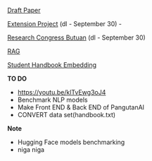 [Draft Paper](https://docs.google.com/document/d/14y_vxCUHfFJCvGa-FVbWc1Jk76Ka_gIfsQcyNoen9co/edit)

[Extension Project](https://drive.google.com/drive/folders/1fLntq6izrCCeQ0tr94jWqT_hNYm7uFZu?fbclid=IwZXh0bgNhZW0CMTEAAR2AmjexRLdnkTY5_o7bpuGs3IOHwhJmz9sh3PAlwStavDEZIjo2UbZ9Ht0_aem_k_K6eR_L30XBqYyckb8_9Q) (dl - September 30) - 

[Research Congress Butuan](https://docs.google.com/forms/d/e/1FAIpQLSdGS9pRgJNCp9SQ4itDwQhNARQvnlY7Lkj_cWA4G9Ta2VeiAg/viewform?fbclid=IwZXh0bgNhZW0CMTEAAR1XfWkq5K2oe14aAx4nVsOqu2bvACNDu8PzPN-xFmclJpa4k2cNhNI5pko_aem_5OX4DzRYGF8usUJWA2ji-A) (dl - September 30) 

[RAG](https://github.com/Cinnamon/kotaemon?fbclid=IwZXh0bgNhZW0CMTEAAR073NOr1D5vC-irSMi62p12mAQQAeSFhFse5inJi_yYdyrPO_GVHYW2eMs_aem_0hI0_57G77VXU4zSduZfog)

[Student Handbook Embedding](https://docs.google.com/spreadsheets/d/1N5O_9oGi8VmcuZmo1JktbHs2Eey0KJcX_erez-9y9VM/edit?fbclid=IwZXh0bgNhZW0CMTEAAR1Bz7MwdsmV1pd8KGMTJY_EvOuAp52pyiqWMzFwlXeE1PVlyb5YGaLxXxA_aem_8g8iwKyOBZdYlhuQVyuPDg&gid=0#gid=0)

**TO DO**
- https://youtu.be/klTvEwg3oJ4
- Benchmark NLP models
- Make Front END & Back END of PangutanAI
- CONVERT data set(handbook.txt)

**Note**
- Hugging Face models benchmarking
- niga niga
